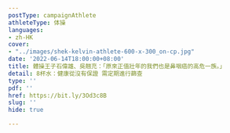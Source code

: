 ```yaml
---
postType: campaignAthlete
athleteType: 体操
languages:
- zh-HK
cover:
- "../images/shek-kelvin-athlete-600-x-300_on-cp.jpg"
date: '2022-06-14T18:00:00+08:00'
title: 體操王子石偉雄、吳翹充：「原來正值壯年的我們也是鼻咽癌的高危一族。」
detail: 8杯水：健康從沒有保證 需定期進行篩查
type: ''
pdf: ''
href: https://bit.ly/3Od3c8B
slug: ''
hide: true

---
```

